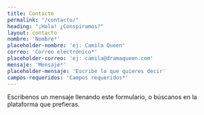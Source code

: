 ```yaml
---
title: Contacto
permalink: "/contacto/"
heading: "¡Hola! ¿Conspiramos?"
layout: contacto
nombre: 'Nombre*'
placeholder-nombre: 'ej: Camila Queen'
correo: 'Correo electrónico*'
placeholder-correo: 'ej: camila@dramaqueen.com'
mensaje: 'Mensaje*'
placeholder-mensaje: 'Escribe lo que quieres decir'
campos-requeridos: 'Campos requeridos*'
---
```


Escribenos un mensaje llenando este formulario, o búscanos en la plataforma que prefieras.
